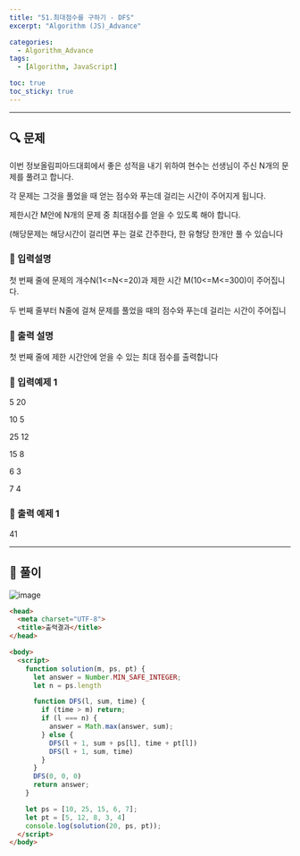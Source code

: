 ```yaml
---
title: "51.최대점수를 구하기 - DFS"
excerpt: "Algorithm (JS)_Advance"

categories:
  - Algorithm_Advance
tags:
  - [Algorithm, JavaScript]

toc: true
toc_sticky: true
---
```


---



##  🔍 문제 

이번  정보올림피아드대회에서  좋은  성적을  내기  위하여  현수는  선생님이  주신  N개의  문제를 풀려고  합니다.  

각  문제는  그것을  풀었을  때  얻는  점수와  푸는데  걸리는  시간이  주어지게  됩니다.  

제한시간  M안에  N개의  문제  중  최대점수를  얻을  수  있도록  해야  합니다.  


(해당문제는 해당시간이  걸리면  푸는  걸로  간주한다,  한  유형당  한개만  풀  수  있습니다


### 🔹 입력설명
첫  번째  줄에  문제의  개수N(1<=N<=20)과  제한  시간  M(10<=M<=300)이  주어집니다. 

두  번째  줄부터  N줄에  걸쳐  문제를  풀었을  때의  점수와  푸는데  걸리는  시간이  주어집니

### 🔹 출력 설명
첫  번째  줄에  제한  시간안에  얻을  수  있는  최대  점수를  출력합니다

### 🔹 입력예제 1
5 20

10 5

25 12

15 8

6 3

7 4

### 🔹 출력 예제 1
41


----

##  📌 풀이

![image](https://user-images.githubusercontent.com/28912774/121619056-e0cd5d80-caa2-11eb-8e6f-eaef37b487af.png)


```html
<head>
  <meta charset="UTF-8">
  <title>출력결과</title>
</head>

<body>
  <script>
    function solution(m, ps, pt) {
      let answer = Number.MIN_SAFE_INTEGER;
      let n = ps.length

      function DFS(l, sum, time) {
        if (time > m) return;
        if (l === n) {
          answer = Math.max(answer, sum);
        } else {
          DFS(l + 1, sum + ps[l], time + pt[l])
          DFS(l + 1, sum, time)
        }
      }
      DFS(0, 0, 0)
      return answer;
    }

    let ps = [10, 25, 15, 6, 7];
    let pt = [5, 12, 8, 3, 4]
    console.log(solution(20, ps, pt));
  </script>
</body>
```
